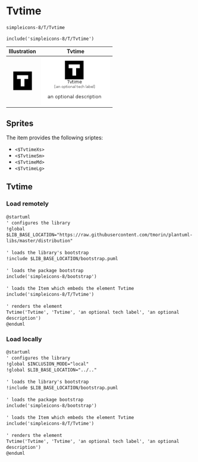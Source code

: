 # Tvtime


```text
simpleicons-8/T/Tvtime
```

```text
include('simpleicons-8/T/Tvtime')
```



| Illustration | Tvtime |
| :---: | :---: |
| ![illustration for Illustration](../../simpleicons-8/T/Tvtime.png) | ![illustration for Tvtime](../../simpleicons-8/T/Tvtime.Local.png) |



## Sprites
The item provides the following sriptes:

- `<$TvtimeXs>`
- `<$TvtimeSm>`
- `<$TvtimeMd>`
- `<$TvtimeLg>`





## Tvtime

### Load remotely
```plantuml
@startuml
' configures the library
!global $LIB_BASE_LOCATION="https://raw.githubusercontent.com/tmorin/plantuml-libs/master/distribution"

' loads the library's bootstrap
!include $LIB_BASE_LOCATION/bootstrap.puml

' loads the package bootstrap
include('simpleicons-8/bootstrap')

' loads the Item which embeds the element Tvtime
include('simpleicons-8/T/Tvtime')

' renders the element
Tvtime('Tvtime', 'Tvtime', 'an optional tech label', 'an optional description')
@enduml
```

### Load locally
```plantuml
@startuml
' configures the library
!global $INCLUSION_MODE="local"
!global $LIB_BASE_LOCATION="../.."

' loads the library's bootstrap
!include $LIB_BASE_LOCATION/bootstrap.puml

' loads the package bootstrap
include('simpleicons-8/bootstrap')

' loads the Item which embeds the element Tvtime
include('simpleicons-8/T/Tvtime')

' renders the element
Tvtime('Tvtime', 'Tvtime', 'an optional tech label', 'an optional description')
@enduml
```

